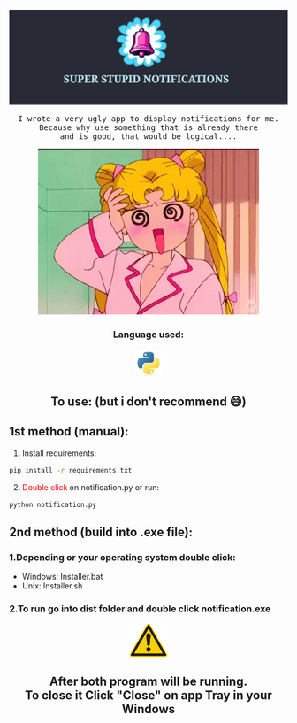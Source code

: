 <p align="center">
<img src="assets/uglylogo.png">
</p>
<pre align="center">
I wrote a very ugly app to display notifications for me.
Because why use something that is already there
and is good, that would be logical....
</pre>
<p align="center">
<img  src="assets/dizzy.gif">
</p>
<h3 align="center">Language used:</h3>
<p align="center">
<img src="https://raw.githubusercontent.com/devicons/devicon/master/icons/python/python-original.svg" alt="python" width="50" height="50"/>
</p>
<h2 align="center">To use: (but i don't recommend 😅)</h2>
<h2 align="left">1st method (manual):</h2>

1. Install requirements:

```bash
pip install -r requirements.txt
```

2. <span style="color:red">Double click</span> on notification.py or run:

```bash
python notification.py
```

<h2 align="left">2nd method (build into .exe file):</h2>
<h3>1.Depending or your operating system double click:</h3>

- Windows: Installer.bat
- Unix: Installer.sh

<h3>2.To run go into dist folder and double click notification.exe</h3>
<p align="center">
 <img src="assets/warning.png" height="60px">
</p>
<h2 align="center">After both program will be running. <br>To close it Click "Close" on app Tray in your Windows  </h2>
  <!--

TODO:
ADD logo inside app becouse somehow i forgot XDDDD
-->
